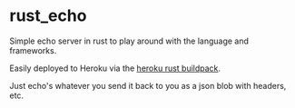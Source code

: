 # rust_echo

Simple echo server in rust to play around with the language and frameworks.

Easily deployed to Heroku via the [heroku rust buildpack](https://github.com/emk/heroku-buildpack-rust).

Just echo's whatever you send it back to you as a json blob with headers, etc.
